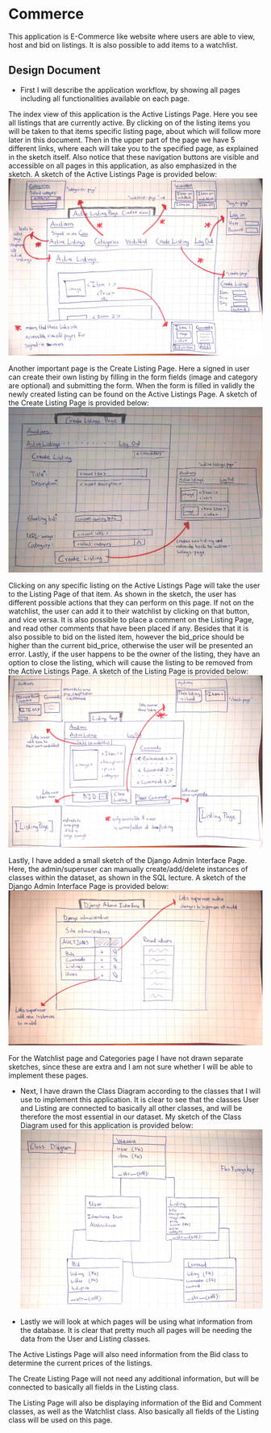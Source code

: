 # Commerce

This application is E-Commerce like website where users are able to view, host and bid on listings.
It is also possible to add items to a watchlist.

## Design Document


* First I will describe the application workflow, by showing all pages including all
functionalities available on each page.

The index view of this application is the Active Listings Page. Here you see all
listings that are currently active. By clicking on of the listing items you will
be taken to that items specific listing page, about which will follow more later
in this document.
Then in the upper part of the page we have 5 different links, where each will take
you to the specified page, as explained in the sketch itself. Also notice that
these navigation buttons are visible and accessible on all pages in this application,
as also emphasized in the sketch.
A sketch of the Active Listings Page is provided below:
!["Sketch of Active Listings Page"](images/202212160955371000.jpg)

Another important page is the Create Listing Page. Here a signed in user can create
their own listing by filling in the form fields (image and category are optional)
and submitting the form. When the form is filled in validly the newly created
listing can be found on the Active Listings Page.
A sketch of the Create Listing Page is provided below:
!["Sketch of Create Listing Page"](images/commerce_design_0.jpg)


Clicking on any specific listing on the Active Listings Page will take the user
to the Listing Page of that item. As shown in the sketch, the user has different
possible actions that they can perform on this page. If not on the watchlist,
the user can add it to their watchlist by clicking on that button, and vice versa.
It is also possible to place a comment on the Listing Page, and read other comments
that have been placed if any.
Besides that it is also possible to bid on the listed item, however the bid_price
should be higher than the current bid_price, otherwise the user will be presented
an error.
Lastly, if the user happens to be the owner of the listing, they have an option
to close the listing, which will cause the listing to be removed from the Active
Listings Page.
A sketch of the Listing Page is provided below:
!["Sketch of Listing Page"](images/202212160957001001.jpg)


Lastly, I have added a small sketch of the Django Admin Interface Page. Here, the
admin/superuser can manually create/add/delete instances of classes within the
dataset, as shown in the SQL lecture.
A sketch of the Django Admin Interface Page is provided below:
!["Sketch of Django Admin Interface Page"](images/202212160957401002.jpg)


For the Watchlist page and Categories page I have not drawn separate sketches,
since these are extra and I am not sure whether I will be able to implement these
pages.


* Next, I have drawn the Class Diagram according to the classes that I will use
to implement this application. It is clear to see that the classes User and
Listing are connected to basically all other classes, and will be therefore the
most essential in our dataset.
My sketch of the Class Diagram used for this application is provided below:
!["Sketch of Class Diagram"](images/202212160958381003.jpg)


* Lastly we will look at which pages will be using what information from the
database.
It is clear that pretty much all pages will be needing the data from the User and
Listing classes.

The Active Listings Page will also need information from the Bid class to determine
the current prices of the listings.

The Create Listing Page will not need any additional information, but will be
connected to basically all fields in the Listing class.

The Listing Page will also be displaying information of the Bid and Comment classes,
as well as the Watchlist class. Also basically all fields of the Listing class
will be used on this page.
